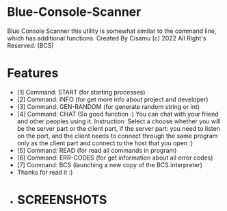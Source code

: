 # Blue-Console-Scanner
Blue Console Scanner this utility is somewhat similar to the command line, which has additional functions. Created By Cisamu (c) 2022 All Right's Reserved. (BCS)
# Features
* [1] Command: START (for starting processes)
* [2] Command: INFO (for get more info about project and developer)
* [3] Command: GEN-RANDOM (for generate random string or int)
* [4] Command: CHAT (So good function :) You can chat with your friend and other peoples using it. Instruction: Select a choose whether you will be the server part or the client part, if the server part: you need to listen on the port, and the client needs to connect through the same program only as the client part and connect to the host that you open :)
* [5] Command: READ (for read all commands in program)
* [6] Command: ERR-CODES (for get information about all error codes)
* [7] Command: BCS (launching a new copy of the BCS interpreter)
* Thanks for read it :)
* # SCREENSHOTS
